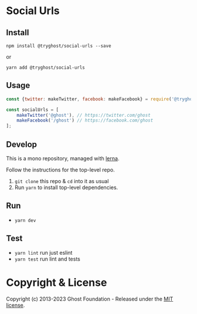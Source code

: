 # Social Urls

## Install

`npm install @tryghost/social-urls --save`

or

`yarn add @tryghost/social-urls`


## Usage

```js
const {twitter: makeTwitter, facebook: makeFacebook} = require('@tryghost/social-urls');

const socialUrls = [
    makeTwitter('@ghost'), // https://twitter.com/ghost
    makeFacebook('/ghost') // https://facebook.com/ghost
];
```

## Develop

This is a mono repository, managed with [lerna](https://lernajs.io/).

Follow the instructions for the top-level repo.
1. `git clone` this repo & `cd` into it as usual
2. Run `yarn` to install top-level dependencies.


## Run

- `yarn dev`


## Test

- `yarn lint` run just eslint
- `yarn test` run lint and tests




# Copyright & License

Copyright (c) 2013-2023 Ghost Foundation - Released under the [MIT license](LICENSE).
